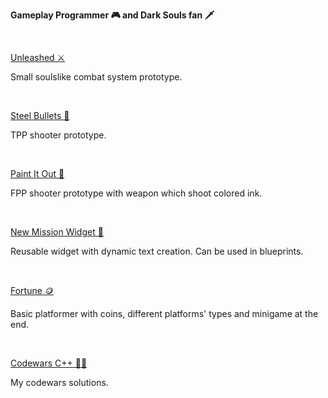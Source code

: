 <b>Gameplay Programmer 🎮 and Dark Souls fan 🗡️</b>

</br>

[Unleashed ⚔️](https://github.com/apokrif6/Unleashed)

Small soulslike combat system prototype.

</br>

[Steel Bullets 🔫](https://github.com/apokrif6/SteelBullets)

TPP shooter prototype.

</br>

[Paint It Out 🎨](https://github.com/apokrif6/PaintItOut)

FPP shooter prototype with weapon which shoot colored ink.

</br>

[New Mission Widget 📔](https://github.com/apokrif6/NewMissionWidget)

Reusable widget with dynamic text creation. Can be used in blueprints.

</br>

[Fortune 🪙](https://github.com/apokrif6/Fortune)

Basic platformer with coins, different platforms' types and minigame at the end.

</br>

[Codewars C++ 👨‍💻](https://github.com/apokrif6/codewars-cpp)

My codewars solutions.
